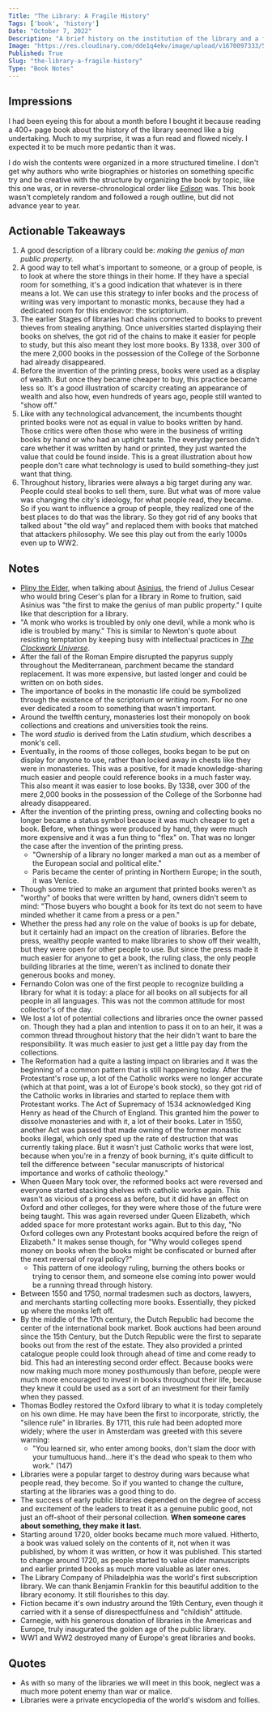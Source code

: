 ```yaml
---
Title: "The Library: A Fragile History"
Tags: ['book', 'history']
Date: "October 7, 2022"
Description: "A brief history on the institution of the library and a fascinating look at the history of books."
Image: "https://res.cloudinary.com/dde1q4ekv/image/upload/v1670097333/512zzQOPOxL._AC_SY780__hwysoi.jpg"
Published: True
Slug: "the-library-a-fragile-history"
Type: "Book Notes"
---
```


## Impressions
I had been eyeing this for about a month before I bought it because reading a 400+ page book about the history of the library seemed like a big undertaking. Much to my surprise, it was a fun read and flowed nicely. I expected it to be much more pedantic than it was.

I do wish the contents were organized in a more structured timeline. I don't get why authors who write biographies or histories on something specific try and be creative with the structure by organizing the book by topic, like this one was, or in reverse-chronological order like *[Edison](https://www.amazon.com/Edison-Edmund-Morris/dp/081299311X)* was. This book wasn't completely random and followed a rough outline, but did not advance year to year. 

## Actionable Takeaways
1. A good description of a library could be: *making the genius of man public property.*
2. A good way to tell what's important to someone, or a group of people, is to look at where the store things in their home. If they have a special room for something, it's a good indication that whatever is in there means a lot. We can use this strategy to infer books and the process of writing was very important to monastic monks, because they had a dedicated room for this endeavor: the scriptorium. 
3. The earlier Stages of libraries had chains connected to books to prevent thieves from stealing anything. Once universities started displaying their books on shelves, the got rid of the chains to make it easier for people to study, but this also meant they lost more books. By 1338, over 300 of the mere 2,000 books in the possession of the College of the Sorbonne had already disappeared.
4. Before the invention of the printing press, books were used as a display of wealth. But once they became cheaper to buy, this practice became less so. It's a good illustration of scarcity creating an appearance of wealth and also how, even hundreds of years ago, people still wanted to "show off."
5. Like with any technological advancement, the incumbents thought printed books were not as equal in value to books written by hand. Those critics were often those who were in the business of writing books by hand or who had an uptight taste. The everyday person didn't care whether it was written by hand or printed, they just wanted the value that could be found inside. This is a great illustration about how people don't care what technology is used to build something–they just want that thing.
6. Throughout history, libraries were always a big target during any war. People could steal books to sell them, sure. But what was of more value was changing the city's ideology, for what people read, they became. So if you want to influence a group of people, they realized one of the best places to do that was the library. So they got rid of any books that talked about "the old way" and replaced them with books that matched that attackers philosophy. We see this play out from the early 1000s even up to WW2.

## Notes
- [Pliny the Elder](https://en.wikipedia.org/wiki/Pliny_the_Elder), when talking about [Asinius](https://en.wikipedia.org/wiki/Gaius_Asinius_Pollio), the friend of Julius Cesear who would bring Ceser's plan for a library in Rome to fruition, said Asinius was "the first to make the genius of man public property." I quite like that description for a library.
- "A monk who works is troubled by only one devil, while a monk who is idle is troubled by many." This is similar to Newton's quote about resisting temptation by keeping busy with intellectual practices in *[The Clockwork Universe](https://www.daltonmabery.com/book-notes/the-clockwork-universe)*.
- After the fall of the Roman Empire disrupted the papyrus supply throughout the Mediterranean, parchment became the standard replacement. It was more expensive, but lasted longer and could be written on on both sides.
- The importance of books in the monastic life could be symbolized through the existence of the scriptorium or writing room. For no one ever dedicated a room to something that wasn't important. 
- Around the twelfth century, monasteries lost their monopoly on book collections and creations and universities took the reins. 
- The word *studio* is derived from the Latin *studium*, which describes a monk's cell. 
- Eventually, in the rooms of those colleges, books began to be put on display for anyone to use, rather than locked away in chests like they were in monasteries. This was a positive, for it made knowledge-sharing much easier and people could reference books in a much faster way. This also meant it was easier to lose books. By 1338, over 300 of the mere 2,000 books in the possession of the College of the Sorbonne had already disappeared.
- After the invention of the printing press, owning and collecting books no longer became a status symbol because it was much cheaper to get a book. Before, when things were produced by hand, they were much more expensive and it was a fun thing to "flex" on. That was no longer the case after the invention of the printing press.
	- "Ownership of a library no longer marked a man out as a member of the European social and political elite."
	- Paris became the center of printing in Northern Europe; in the south, it was Venice.
- Though some tried to make an argument that printed books weren't as "worthy" of books that were written by hand, owners didn't seem to mind: "Those buyers who bought a book for its text do not seem to have minded whether it came from a press or a pen."
- Whether the press had any role on the value of books is up for debate, but it certainly had an impact on the creation of libraries. Before the press, wealthy people wanted to make libraries to show off their wealth, but they were open for other people to use. But since the press made it much easier for anyone to get a book, the ruling class, the only people building libraries at the time, weren't as inclined to donate their generous books and money. 
- Fernando Colon was one of the first people to recognize building a library for what it is today: a place for all books on all subjects for all people in all languages. This was not the common attitude for most collector's of the day.
- We lost a lot of potential collections and libraries once the owner passed on. Though they had a plan and intention to pass it on to an heir, it was a common thread throughout history that the heir didn't want to bare the responsibility. It was much easier to just get a little pay day from the collections.
- The Reformation had a quite a lasting impact on libraries and it was the beginning of a common pattern that is still happening today. After the Protestant's rose up, a lot of the Catholic works were no longer accurate (which at that point, was a lot of Europe's book stock), so they got rid of the Catholic works in libraries and started to replace them with Protestant works. The Act of Supremacy of 1534 acknowledged King Henry as head of the Church of England. This granted him the power to dissolve monasteries and with it, a lot of their books. Later in 1550, another Act was passed that made owning of the former monastic books illegal, which only sped up the rate of destruction that was currently taking place. But it wasn't just Catholic works that were lost, because when you're in a frenzy of book burning, it's quite difficult to tell the difference between "secular manuscripts of historical importance and works of catholic theology."
- When Queen Mary took over, the reformed books act were reversed and everyone started stacking shelves with catholic works again. This wasn't as vicious of a process as before, but it did have an effect on Oxford and other colleges, for they were where those of the future were being taught. This was again reversed under Queen Elizabeth, which added space for more protestant works again. But to this day, "No Oxford colleges own any Protestant books acquired before the reign of Elizabeth." It makes sense though, for "Why would colleges spend money on books when the books might be confiscated or burned after the next reversal of royal policy?"
	- This pattern of one ideology ruling, burning the others books or trying to censor them, and someone else coming into power would be a running thread through history.
- Between 1550 and 1750, normal tradesmen such as doctors, lawyers, and merchants starting collecting more books. Essentially, they picked up where the monks left off. 
- By the middle of the 17th century, the Dutch Republic had become the center of the international book market. Book auctions had been around since the 15th Century, but the Dutch Republic were the first to separate books out from the rest of the estate. They also provided a printed catalogue people could look through ahead of time and come ready to bid. This had an interesting second order effect. Because books were now making much more money posthumously than before, people were much more encouraged to invest in books throughout their life, because they knew it could be used as a sort of an investment for their family when they passed.
- Thomas Bodley restored the Oxford library to what it is today completely on his own dime. He may have been the first to incorporate, strictly, the "silence rule" in libraries. By 1711, this rule had been adopted more widely; where the user in Amsterdam was greeted with this severe warning:
	- "You learned sir, who enter among books, don't slam the door with your tumultuous hand...here it's the dead who speak to them who work." (147)
- Libraries were a popular target to destroy during wars because what people read, they become. So if you wanted to change the culture, starting at the libraries was a good thing to do.
- The success of early public libraries depended on the degree of access and excitement of the leaders to treat it as a genuine public good, not just an off-shoot of their personal collection. **When someone cares about something, they make it last.**
- Starting around 1720, older books became much more valued. Hitherto, a book was valued solely on the contents of it, not when it was published, by whom it was written, or how it was published. This started to change around 1720, as people started to value older manuscripts and earlier printed books as much more valuable as later ones. 
- The Library Company of Philadelphia was the world's first subscription library. We can thank Benjamin Franklin for this beautiful addition to the library economy. It still flourishes to this day.
- Fiction became it's own industry around the 19th Century, even though it carried with it a sense of disrespectfulness and "childish" attitude. 
- Carnegie, with his generous donation of libraries in the Americas and Europe, truly inaugurated the golden age of the public library. 
- WW1 and WW2 destroyed many of Europe's great libraries and books.

## Quotes
- As with so many of the libraries we will meet in this book, neglect was a much more potent enemy than war or malice.
- Libraries were a private encyclopedia of the world's wisdom and follies.

<Subscribe />